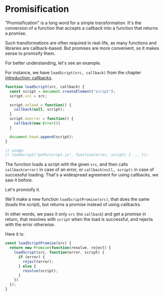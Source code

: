 # Promisification

"Promisification" is a long word for a simple transformation. It's the conversion of a function that accepts a callback into a function that returns a promise.

Such transformations are often required in real-life, as many functions and libraries are callback-based. But promises are more convenient, so it makes sense to promisify them.

For better understanding, let's see an example.

For instance, we have `loadScript(src, callback)` from the chapter [introduction: callbacks](https://javascript.info/callbacks).

```javascript
function loadScript(src, callback) {
  const script = document.createElement("script");
  script.src = src;

  script.onload = function() {
    callback(null, script);
  }
  script.onerror = function() {
    callback(new Error())
  }

  document.head.append(script);
}

// usage:
// loadScript("path/script.js", function(error, script) { ... });
```

The function loads a script with the given `src`, and then calls `callback(error)` in case of an error, or `callback(null, script)` in case of successful loading. That's a widespread agreement for using callbacks, we saw it before.

Let's promisify it.

We'll make a new function `loadScriptPromise(src)`, that does the same (loads the script), but returns a promise instead of using callbacks.

In other words, we pass it only `src` (no `callback`) and get a promise in return, that resolves with `script` when the load is successful, and rejects with the error otherwise.

Here it is:

```javascript
const loadScriptPromise(src) {
  return new Promise(function(resolve, reject) {
    loadScript(src, function(error, script) {
      if (error) {
        reject(error);
      } else {
        resolve(script);
      }
    })
  });
}
```